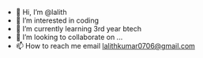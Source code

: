 - 👋 Hi, I’m @lalith
- 👀 I’m interested in coding
- 🌱 I’m currently learning 3rd year btech
- 💞️ I’m looking to collaborate on ...
- 📫 How to reach me email lalithkumar0706@gmail.com

<!---
lalithBusetti/lalithBusetti is a ✨ special ✨ repository because its `README.md` (this file) appears on your GitHub profile.
You can click the Preview link to take a look at your changes.
--->

